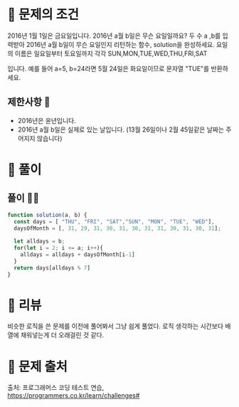 # 📌 문제의 조건
2016년 1월 1일은 금요일입니다. 2016년 a월 b일은 무슨 요일일까요? 두 수 a ,b를 입력받아 2016년 a월 b일이 무슨 요일인지 리턴하는 함수, solution을 완성하세요. 요일의 이름은 일요일부터 토요일까지 각각 SUN,MON,TUE,WED,THU,FRI,SAT

입니다. 예를 들어 a=5, b=24라면 5월 24일은 화요일이므로 문자열 "TUE"를 반환하세요.

## 제한사항 🤔
* 2016년은 윤년입니다.
* 2016년 a월 b일은 실제로 있는 날입니다. (13월 26일이나 2월 45일같은 날짜는 주어지지 않습니다)

# 📌 풀이
## 풀이 👨‍💻

```jsx
function solution(a, b) {
  const days = [ "THU", "FRI", "SAT","SUN", "MON", "TUE", "WED"],
  daysOfMonth = [, 31, 29, 31, 30, 31, 30, 31, 31, 30, 31, 30, 31];
  
  let alldays = b;
  for(let i = 2; i <= a; i++){
    alldays = alldays + daysOfMonth[i-1]
  }
  return days[alldays % 7]
}
```


# 📌 리뷰
비슷한 로직을 쓴 문제를 이전에 풀어봐서 그냥 쉽게 풀었다.
로직 생각하는 시간보다 배열에 채워넣는게 더 오래걸린 것 같다.



# 📌 문제 출처
출처: 프로그래머스 코딩 테스트 연습, https://programmers.co.kr/learn/challenges# 
